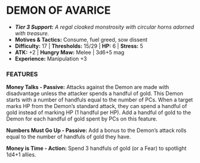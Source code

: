 # DEMON OF AVARICE

- ***Tier 3 Support:*** *A regal cloaked monstrosity with circular horns adorned with treasure.*
- **Motives & Tactics:** Consume, fuel greed, sow dissent
- **Difficulty:** 17 | **Thresholds:** 15/29 | **HP:** 6 | **Stress:** 5
- **ATK:** +2 | **Hungry Maw:** Melee | 3d6+5 mag
- **Experience:** Manipulation +3

### FEATURES

**Money Talks - Passive:** Attacks against the Demon are made with disadvantage unless the attacker spends a handful of gold. This Demon starts with a number of handfuls equal to the number of PCs. When a target marks HP from the Demon’s standard attack, they can spend a handful of gold instead of marking HP (1 handful per HP). Add a handful of gold to the Demon for each handful of gold spent by PCs on this feature.

**Numbers Must Go Up - Passive:** Add a bonus to the Demon’s attack rolls equal to the number of handfuls of gold they have.

**Money is Time - Action:** Spend 3 handfuls of gold (or a Fear) to spotlight 1d4+1 allies.
